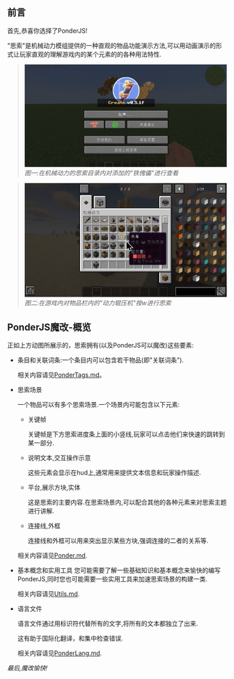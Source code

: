
前言
---
首先,恭喜你选择了PonderJS!

"思索"是机械动力模组提供的一种直观的物品功能演示方法,可以用动画演示的形式让玩家直观的理解游戏内的某个元素的的各种用法特性.

> ![在目录查找思索示例](kubejs/assets/images/PonderTag示例.gif)
*图一:在机械动力的思索目录内对添加的"铁傀儡"进行查看*

> ![对物品进行思索示例](kubejs/assets/images/overview-1.gif)
*图二:在游戏内对物品栏内的"动力辊压机"按w进行思索*

PonderJS魔改-概览
---
正如上方动图所展示的，思索拥有(以及PonderJS可以魔改)这些要素:

- 条目和关联词条:一个条目内可以包含若干物品(即"关联词条").
  
  相关内容请见[PonderTags.md]()。

- 思索场景

  一个物品可以有多个思索场景.一个场景内可能包含以下元素:

  - 关键帧

    关键帧是下方思索进度条上面的小竖线,玩家可以点击他们来快速的跳转到某一部分.
    
  - 说明文本,交互操作示意

    这些元素会显示在hud上,通常用来提供文本信息和玩家操作描述.

  - 平台,展示方块,实体
    
    这是思索的主要内容.在思索场景内,可以配合其他的各种元素来对思索主题进行讲解.

  - 连接线,外框

    连接线和外框可以用来突出显示某些方块,强调连接的二者的关系等.

  相关内容请见[Ponder.md]().

- 基本概念和实用工具
  您可能需要了解一些基础知识和基本概念来愉快的编写PonderJS,同时您也可能需要一些实用工具来加速思索场景的构建一类.
  
  相关内容请见[Utils.md]().

- 语言文件
  
  语言文件通过用标识符代替所有的文字,将所有的文本都独立了出来.
  
  这有助于国际化翻译，和集中检查错误.

  相关内容请见[PonderLang.md]().


*最后,魔改愉快!*